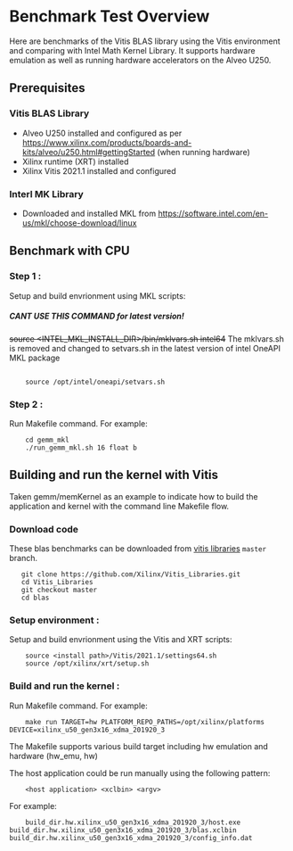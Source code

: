 # Benchmark Test Overview

Here are benchmarks of the Vitis BLAS library using the Vitis environment and comparing with Intel Math Kernel Library. It supports hardware emulation as well as running hardware accelerators on the Alveo U250.

## Prerequisites

### Vitis BLAS Library
- Alveo U250 installed and configured as per https://www.xilinx.com/products/boards-and-kits/alveo/u250.html#gettingStarted (when running hardware)
- Xilinx runtime (XRT) installed
- Xilinx Vitis 2021.1 installed and configured

### Interl MK Library
- Downloaded and installed MKL from https://software.intel.com/en-us/mkl/choose-download/linux 

## Benchmark with CPU

### Step 1 :

Setup and build envrionment using MKL scripts:
##### CANT USE THIS COMMAND for latest version!
~~source <INTEL_MKL_INSTALL_DIR>/bin/mklvars.sh intel64~~
The mklvars.sh is removed and changed to setvars.sh in the latest version of intel OneAPI MKL package
```
    
    source /opt/intel/oneapi/setvars.sh

```

### Step 2 :
 
Run Makefile command. For example:

```
    cd gemm_mkl
    ./run_gemm_mkl.sh 16 float b
```

## Building and run the kernel with Vitis

Taken gemm/memKernel as an example to indicate how to build the application and kernel with the command line Makefile flow.

### Download code

These blas benchmarks can be downloaded from [vitis libraries](https://github.com/Xilinx/Vitis_Libraries.git) ``master`` branch.

```
   git clone https://github.com/Xilinx/Vitis_Libraries.git
   cd Vitis_Libraries
   git checkout master
   cd blas
```

### Setup environment :

Setup and build envrionment using the Vitis and XRT scripts:

```
    source <install path>/Vitis/2021.1/settings64.sh
    source /opt/xilinx/xrt/setup.sh
```

### Build and run the kernel :

Run Makefile command. For example:

```
    make run TARGET=hw PLATFORM_REPO_PATHS=/opt/xilinx/platforms DEVICE=xilinx_u50_gen3x16_xdma_201920_3
```

The Makefile supports various build target including hw emulation and hardware (hw_emu, hw)

The host application could be run manually using the following pattern:

```
    <host application> <xclbin> <argv>
```

For example:

```
    build_dir.hw.xilinx_u50_gen3x16_xdma_201920_3/host.exe build_dir.hw.xilinx_u50_gen3x16_xdma_201920_3/blas.xclbin build_dir.hw.xilinx_u50_gen3x16_xdma_201920_3/config_info.dat
```